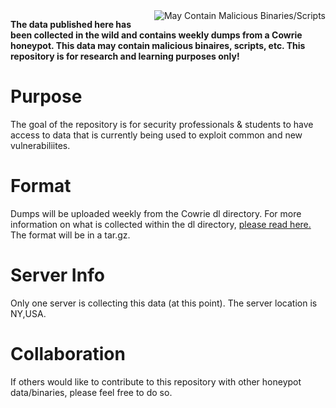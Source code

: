 <a href ="https://github.com/MNFaust/Cowrie-dl">
  <img src="http://i.imgur.com/cUy4Rtt.png"
    title="May Contain Malicious Binaries/Scripts" align="right" />
    </a>

**The data published here has been collected in the wild and contains weekly dumps from a Cowrie honeypot. This data may contain malicious binaires, scripts, etc. This repository is for research and learning purposes only!**



# Purpose

The goal of the repository is for security professionals & students to have access to data that is currently being used to exploit common and new vulnerabiliites. 

# Format

Dumps will be uploaded weekly from the Cowrie dl directory. For more information on what is collected within the dl directory, [please read here.][1] The format will be in a tar.gz.

# Server Info

Only one server is collecting this data (at this point). The server location is NY,USA.

# Collaboration

If others would like to contribute to this repository with other honeypot data/binaries, please feel free to do so. 













[1]: https://github.com/micheloosterhof/cowrie
